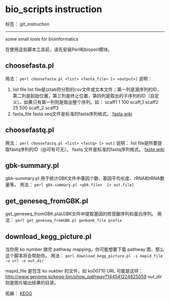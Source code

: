 ﻿# bio_scripts instruction

标签： git_instruction

---

some small tools for bioinformatics

在使用这些脚本工具前，请先安装Perl和bioperl模块。

## choosefasta.pl
用法： `perl choosefasta.pl <list> <fasta_file> [> <output>]` 
说明：

1. list file
list file是以tab符分割的csv文件或文本文件；第一列是源序列的ID，第二列是起始位置，第三列是终止位置，第四列是取出的子序列的ID（自定义）。如果只有第一列则是取出整个序列。如：
scaff1  1   100 scaff_1
scaff2  25  500 scaff_2
scaff3
2. fasta_file
fasta seq文件是标准的fasta序列格式。
[fasta wiki](https://en.wikipedia.org/wiki/FASTA_format)


## choosefastq.pl
用法： `perl choosefastq.pl <list> <fastq> [> out]` 
说明：
list file是所要提取fastq序列的ID（@可有可无）。
fastq 文件是标准的fastq序列格式。
[fastq wiki](https://en.wikipedia.org/wiki/FASTQ_format)


## gbk-summary.pl
gbk-summary.pl 用于统计GBK文件中基因个数、基因平均长度、rRNA和tRNA数量等。
用法： `perl gbk-summary.pl <gbk.file>  [> out.file]`


## get_geneseq_fromGBK.pl
get_geneseq_fromGBK.pl从GBK文件中提取基因的核苷酸序列和蛋白序列。
用法： `perl get_geneseq_fromGBK.pl genbank_file prefix`


## download_kegg_picture.pl
当你用 ko number 做完 pathway mapping，你可能想要下载 pathway 图，那么这个脚本将会帮助你。
用法： `perl download_kegg_picture.pl -i mapid_file -u url -o out_dir`

mapid_file 是包含 ko nukber 的文件，如 ko00710
URL 可能是这样： http://www.genome.jp/kegg-bin/show_pathway?144541224825059
out_dir 则是图片输出结果的目录。

拓展： [KEGG](http://www.genome.jp/kegg/)